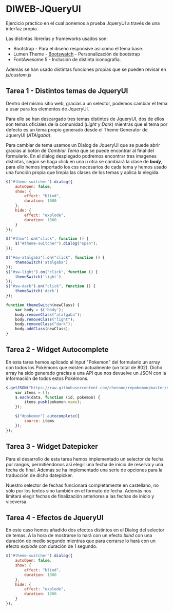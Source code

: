 # DIWEB-JQueryUI

Ejercicio práctico en el cual ponemos a prueba JqueryUI a través de una
interfaz propia.

Las distintas librerías y frameworks usados son:

* Bootstrap - Para el diseño responsive así como el tema base.
* Lumen Theme - [Bootswatch](https://bootswatch.com/lumen/) -
  Personalización de bootstrap
* FontAwesome 5 - Inclusión de distinta iconografía.

Además se han usado distintas funciones propias que se pueden revisar en
_js/custom.js_

## Tarea 1 - Distintos temas de JqueryUI
Dentro del mismo sitio web, gracias a un selector, podemos cambiar el
tema a usar para los elementos de JqueryUI.

Para ello se han descargado tres temas distintos de JqueryUI, dos de
ellos son temas oficiales de la comunidad (_Light_ y _Dark_) mientras
que el tema por defecto es un tema propio generado desde el Theme
Generator de JqueryUI (_ATAlgaba_).

Para cambiar de tema usamos un Dialog de JqueryUI que se puede abrir
gracias al botón de _Cambiar Tema_ que se puede encontrar al final del
formulario. En el dialog desplegado podremos encontrar tres imagenes
distintas, según se haga click en una u otra se cambiará la clase de
***body***, para ello hemos importado los css necesarios de cada tema y
hemos usado una función propia que limpia las clases de los temas y
aplica la elegida.

```javascript
$("#theme-switcher").dialog({
    autoOpen: false,
    show: {
        effect: "blind",
        duration: 1000
    },
    hide: {
        effect: "explode",
        duration: 1000
    }
});

$("#thsw").on("click", function () {
    $("#theme-switcher").dialog("open");
});

$("#sw-atalgaba").on("click", function () {
    themeSwitch('atalgaba')
});
$("#sw-light").on("click", function () {
    themeSwitch('light')
});
$("#sw-dark").on("click", function () {
    themeSwitch('dark')
});

function themeSwitch(newClass) {
    var body = $('body');
    body.removeClass("atalgaba");
    body.removeClass("light");
    body.removeClass("dark");
    body.addClass(newClass);
}
```

## Tarea 2 - Widget Autocomplete

En esta tarea hemos aplicado al Input "Pokemon" del formulario un array
con todos los Pokémons que existen actualmente (un total de 802). Dicho
array ha sido generado gracias a una API que nos devuelve un JSON con la
información de todos estos Pokémons.

```javascript
$.getJSON("https://raw.githubusercontent.com/cheeaun/repokemon/master/data/pokemon-list.json", function (data) {
    var items = [];
    $.each(data, function (id, pokemon) {
        items.push(pokemon.name);
    });

    $("#pokemon").autocomplete({
        source: items
    });
});
```

## Tarea 3 - Widget Datepicker

Para el desarrollo de esta tarea hemos implementado un selector de fecha
por rangos, permitiéndonos así elegir una fecha de inicio de reserva y
una fecha de final. Además se ha implementado una serie de opciones para
la traducción de dicho datepicker.

Nuestro selector de fechas funcionará completamente en castellano, no
sólo por los textos sino también en el formato de fecha. Además nos
limitará elegir fechas de finalización anteriores a las fechas de inicio
y viceversa.

## Tarea 4 - Efectos de JqueryUI

En este caso hemos añadido dos efectos distintos en el Dialog del
selector de temas. A la hora de mostrarse lo hará con un efecto _blind_
con una duración de medio segundo mientras que para cerrarse lo hará con
un efecto _explode_ con duración de 1 segundo.

```javascript
$("#theme-switcher").dialog({
    autoOpen: false,
    show: {
        effect: "blind",
        duration: 1000
    },
    hide: {
        effect: "explode",
        duration: 1000
    }
});
```
